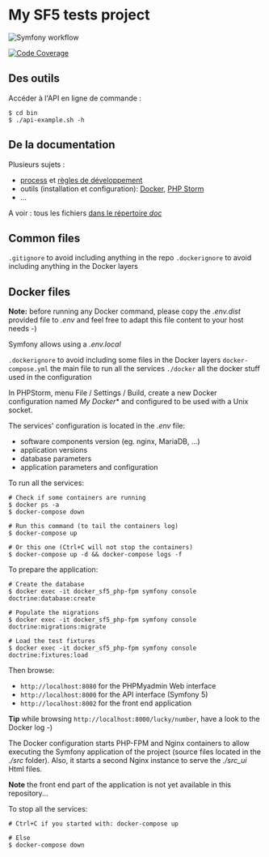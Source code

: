 # My SF5 tests project

![Symfony workflow](https://github.com/b2p-fred/Test-SF5/actions/workflows/symfony.yml/badge.svg)

[![Code Coverage](https://codecov.io/gh/b2p-fred/Test-SF5/branch/develop/graph/badge.svg)](https://codecov.io/gh/b2p-fred/Test-SF5)

## Des outils

Accéder à l'API en ligne de commande :
```shell
$ cd bin
$ ./api-example.sh -h
```

## De la documentation

Plusieurs sujets : 
- [process](./doc/dev_process.md) et [règles de développement](doc/dev_rules.md)
- outils (installation et configuration): [Docker](./doc/tool_Docker.md), [PHP Storm](./doc/tool_PHPStorm.md)
- ...

A voir : tous les fichiers [dans le répertoire *doc*](./doc)

## Common files

`.gitignore` to avoid including anything in the repo
`.dockerignore` to avoid including anything in the Docker layers

## Docker files

**Note:** before running any Docker command, please copy the *.env.dist* provided file to *.env* and feel free to adapt this file content to your host needs -)

Symfony allows using a *.env.local*

`.dockerignore` to avoid including some files in the Docker layers
`docker-compose.yml` the main file to run all the services
`./docker` all the docker stuff used in the configuration

In PHPStorm, menu File / Settings / Build, create a new Docker configuration named *My Docker** and configured to be used with a Unix socket.

The services' configuration is located in the *.env* file:
- software components version (eg. nginx, MariaDB, ...)
- application versions
- database parameters
- application parameters and configuration

To run all the services:
```shell
# Check if some containers are running
$ docker ps -a
$ docker-compose down

# Run this command (to tail the containers log)
$ docker-compose up

# Or this one (Ctrl+C will not stop the containers)
$ docker-compose up -d && docker-compose logs -f
```

To prepare the application:
```shell
# Create the database
$ docker exec -it docker_sf5_php-fpm symfony console doctrine:database:create

# Populate the migrations
$ docker exec -it docker_sf5_php-fpm symfony console doctrine:migrations:migrate

# Load the test fixtures
$ docker exec -it docker_sf5_php-fpm symfony console doctrine:fixtures:load
```

Then browse:
- `http://localhost:8080` for the PHPMyadmin Web interface
- `http://localhost:8000` for the API interface (Symfony 5)
- `http://localhost:8002` for the front end application

**Tip** while browsing `http://localhost:8000/lucky/number`, have a look to the Docker log -)

The Docker configuration starts PHP-FPM and Nginx containers to allow executing the Symfony application of the project (source files located in the *./src* folder). Also, it starts a second Nginx instance to serve the *./src_ui* Html files.

**Note** the front end part of the application is not yet available in this repository...

To stop all the services:
```shell
# Ctrl+C if you started with: docker-compose up

# Else
$ docker-compose down
```
